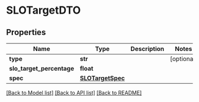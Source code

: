 # SLOTargetDTO

## Properties
Name | Type | Description | Notes
------------ | ------------- | ------------- | -------------
**type** | **str** |  | [optional] 
**slo_target_percentage** | **float** |  | 
**spec** | [**SLOTargetSpec**](SLOTargetSpec.md) |  | 

[[Back to Model list]](../README.md#documentation-for-models) [[Back to API list]](../README.md#documentation-for-api-endpoints) [[Back to README]](../README.md)

